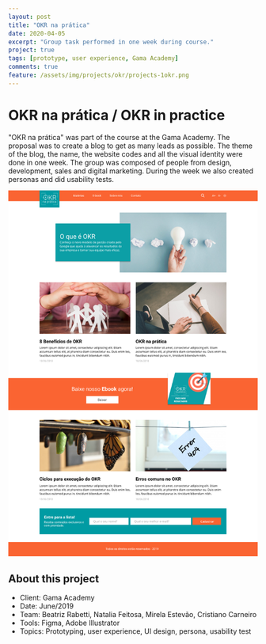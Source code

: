 ```yaml
---
layout: post
title: "OKR na prática"
date: 2020-04-05
excerpt: "Group task performed in one week during course."
project: true
tags: [prototype, user experience, Gama Academy]
comments: true
feature: /assets/img/projects/okr/projects-1okr.png
---
```


# OKR na prática / OKR in practice

"OKR na prática" was part of the course at the Gama Academy. The proposal was to create a blog to get as many leads as possible. The theme of the blog, the name, the website codes and all the visual identity were done in one week. The group was composed of people from design, development, sales and digital marketing. During the week we also created personas and did usability tests.

![Moon Homepage](/assets/img/projects/okr/projects-okr.png) 

## About this project
* Client: Gama Academy
* Date: June/2019
* Team: Beatriz Rabetti, Natalia Feitosa, Mirela Estevão, Cristiano Carneiro
* Tools: Figma, Adobe Illustrator
* Topics: Prototyping, user experience, UI design, persona, usability test